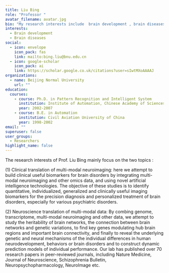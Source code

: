 ```yaml
---
title: Liu Bing
role: "Professor "
avatar_filename: avatar.jpg
bio: "My research interests include  brain development , brain diseases "
interests:
  - Brain development
  - Brain diseases
social:
  - icon: envelope
    icon_pack: fas
    link: mailto:bing.liu@bnu.edu.cn
  - icon: google-scholar
    icon_pack: ai
    link: https://scholar.google.co.uk/citations?user=sIwtMXoAAAAJ
organizations:
  - name: Beijing Normal University
    url: ""
education:
  courses:
    - course: Ph.D. in Pattern Recognition and Intelligent System
      institution: Institute of Automation, Chinese Academy of Sciences
      year: 2002-2007
    - course: B.E. in Automation
      institution: Civil Aviation University of China
      year: 1998-2002
email: ""
superuser: false
user_groups:
  - Researchers
highlight_name: false
---
```

The research interests of Prof. Liu  Bing mainly focus on the two topics :

(1) Clinical translation of multi-modal neuroimaging: here we attempt to build clinical useful biomarkers for brain disorders by integrating multi-modal neuroimaging and other omics data, and using novel artificial intelligence technologies. The objective of these studies is to identify quantitative, individualized, generalized and clinically useful imaging biomarkers for the precision diagnosis and personalized treatment of brain disorders, especially for various psychiatric disorders.

(2) Neuroscience translation of multi-modal data: By combing genome, transcriptome, multi-modal neuroimaging and other data, we attempt to study the heritability of brain networks, the connection between brain networks and genetic variations, to find key genes modulating hub brain regions and important brain connectivity, and finally to reveal the underlying genetic and neural mechanisms of the individual differences in human neurodevelopment, behaviors or brain disorders and to construct dynamic prediction models of individual performance. Our lab has published over 70 research papers in peer-reviewed journals, including Nature Medicine, Journal of Neuroscience, Schizophrenia Bulletin, Neuropsychopharmacology, NeuroImage etc.